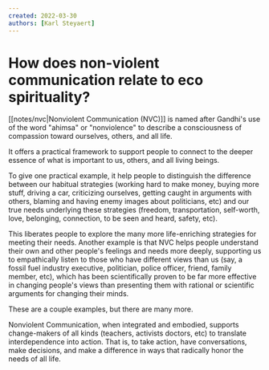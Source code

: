 ```yaml
---
created: 2022-03-30
authors: [Karl Steyaert]
---
```


# How does non-violent communication relate to eco spirituality?

[[notes/nvc|Nonviolent Communication (NVC)]] is named after Gandhi's use of the word "ahimsa" or "nonviolence" to describe a consciousness of compassion toward ourselves, others, and all life.

It offers a practical framework to support people to connect to the deeper essence of what is important to us, others, and all living beings.

To give one practical example, it help people to distinguish the difference between our habitual strategies (working hard to make money, buying more stuff, driving a car, criticizing ourselves, getting caught in arguments with others, blaming and having enemy images about politicians, etc) and our true needs underlying these strategies (freedom, transportation, self-worth, love, belonging, connection, to be seen and heard, safety, etc).

This liberates people to explore the many more life-enriching strategies for meeting their needs. Another example is that NVC helps people understand their own and other people's feelings and needs more deeply, supporting us to empathically listen to those who have different views than us (say, a fossil fuel industry executive, politician, police officer, friend, family member, etc), which has been scientifically proven to be far more effective in changing people's views than presenting them with rational or scientific arguments for changing their minds.

These are a couple examples, but there are many more.

Nonviolent Communication, when integrated and embodied, supports change-makers of all kinds (teachers, activists doctors, etc) to translate interdependence into action. That is, to take action, have conversations, make decisions, and make a difference in ways that radically honor the needs of all life.
